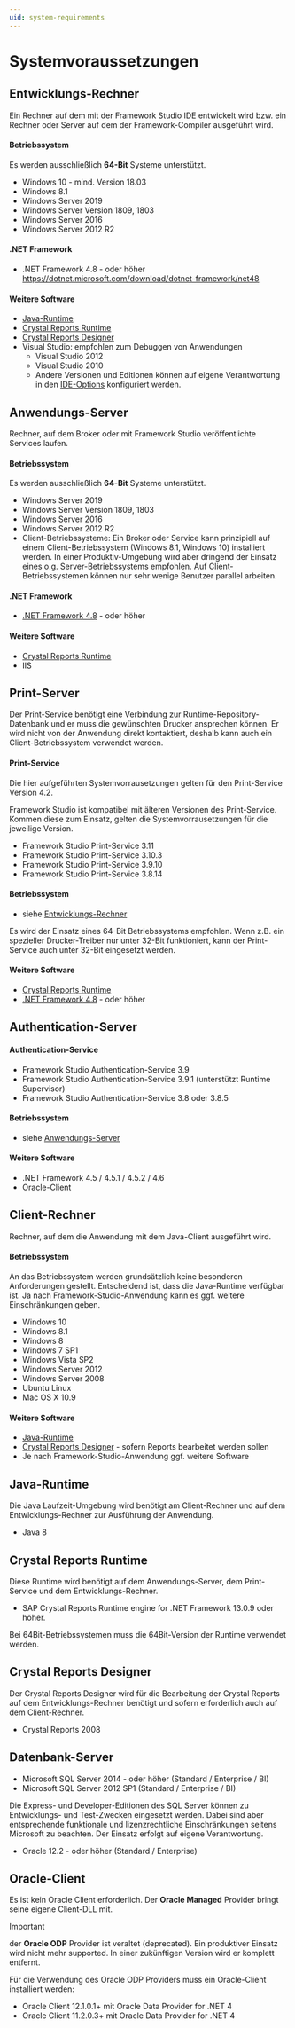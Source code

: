 ```yaml
---
uid: system-requirements
---
```


# Systemvoraussetzungen

## Entwicklungs-Rechner

Ein Rechner auf dem mit der Framework Studio IDE entwickelt wird bzw. ein Rechner oder Server auf dem der Framework-Compiler ausgeführt wird.

#### Betriebssystem

Es werden ausschließlich **64-Bit** Systeme unterstützt.

* Windows 10 - mind. Version 18.03
* Windows 8.1
* Windows Server 2019
* Windows Server Version 1809, 1803
* Windows Server 2016
* Windows Server 2012 R2

#### .NET Framework

* .NET Framework 4.8 - oder höher <https://dotnet.microsoft.com/download/dotnet-framework/net48>

#### Weitere Software

* [Java-Runtime](#java-runtime)
* [Crystal Reports Runtime](#crystal-reports-runtime)
* [Crystal Reports Designer](#crystal-reports-designer)
* Visual Studio: empfohlen zum Debuggen von Anwendungen
  * Visual Studio 2012
  * Visual Studio 2010
  * Andere Versionen und Editionen können auf eigene Verantwortung in den [IDE-Options](../doc/allgemein/options.md#visual-studio-path) konfiguriert werden.

## Anwendungs-Server

Rechner, auf dem Broker oder mit Framework Studio veröffentlichte Services laufen.

#### Betriebssystem

Es werden ausschließlich **64-Bit** Systeme unterstützt.

* Windows Server 2019
* Windows Server Version 1809, 1803
* Windows Server 2016
* Windows Server 2012 R2
* Client-Betriebssysteme: Ein Broker oder Service kann prinzipiell auf einem Client-Betriebssystem (Windows 8.1, Windows 10) installiert werden. In einer Produktiv-Umgebung wird aber dringend der Einsatz eines o.g. Server-Betriebssystems empfohlen. Auf Client-Betriebssystemen können nur sehr wenige Benutzer parallel arbeiten.

#### .NET Framework

* [.NET Framework 4.8](<https://dotnet.microsoft.com/download/dotnet-framework/net48>) - oder höher

#### Weitere Software

* [Crystal Reports Runtime](#crystal-reports-runtime)
* IIS

## Print-Server

Der Print-Service benötigt eine Verbindung zur Runtime-Repository-Datenbank und er muss die gewünschten Drucker ansprechen können. Er wird nicht von der Anwendung direkt kontaktiert, deshalb kann auch ein Client-Betriebssystem verwendet werden.

#### Print-Service

Die hier aufgeführten Systemvorrausetzungen gelten für den Print-Service Version 4.2.

Framework Studio ist kompatibel mit älteren Versionen des Print-Service. Kommen diese zum Einsatz, gelten die Systemvorrausetzungen für die jeweilige Version.

* Framework Studio Print-Service 3.11
* Framework Studio Print-Service 3.10.3
* Framework Studio Print-Service 3.9.10
* Framework Studio Print-Service 3.8.14

#### Betriebssystem

* siehe [Entwicklungs-Rechner](#entwicklungs-rechner)

Es wird der Einsatz eines 64-Bit Betriebssystems empfohlen. Wenn z.B. ein spezieller Drucker-Treiber nur unter 32-Bit funktioniert, kann der Print-Service auch unter 32-Bit eingesetzt werden.

#### Weitere Software

* [Crystal Reports Runtime](#crystal-reports-runtime)
* [.NET Framework 4.8](<https://dotnet.microsoft.com/download/dotnet-framework/net48>) - oder höher

## Authentication-Server

#### Authentication-Service

* Framework Studio Authentication-Service 3.9
* Framework Studio Authentication-Service 3.9.1 (unterstützt Runtime Supervisor)
* Framework Studio Authentication-Service 3.8 oder 3.8.5

#### Betriebssystem

* siehe [Anwendungs-Server](#anwendungs-server)

#### Weitere Software

* .NET Framework 4.5 / 4.5.1 / 4.5.2 / 4.6
* Oracle-Client

## Client-Rechner

Rechner, auf dem die Anwendung mit dem Java-Client ausgeführt wird.

#### Betriebssystem

An das Betriebssystem werden grundsätzlich keine besonderen Anforderungen gestellt. Entscheidend ist, dass die Java-Runtime verfügbar ist. Ja nach Framework-Studio-Anwendung kann es ggf. weitere Einschränkungen geben.

* Windows 10
* Windows 8.1
* Windows 8
* Windows 7 SP1
* Windows Vista SP2
* Windows Server 2012
* Windows Server 2008
* Ubuntu Linux
* Mac OS X 10.9

#### Weitere Software

* [Java-Runtime](#java-runtime)
* [Crystal Reports Designer](#crystal-reports-designer) - sofern Reports bearbeitet werden sollen
* Je nach Framework-Studio-Anwendung ggf. weitere Software

## Java-Runtime

Die Java Laufzeit-Umgebung wird benötigt am Client-Rechner und auf dem Entwicklungs-Rechner zur Ausführung der Anwendung.

* Java 8

## Crystal Reports Runtime

Diese Runtime wird benötigt auf dem Anwendungs-Server, dem Print-Service und dem Entwicklungs-Rechner.

* SAP Crystal Reports Runtime engine for .NET Framework 13.0.9 oder höher.

Bei 64Bit-Betriebssystemen muss die 64Bit-Version der Runtime verwendet werden.

## Crystal Reports Designer

Der Crystal Reports Designer wird für die Bearbeitung der Crystal Reports auf dem Entwicklungs-Rechner benötigt und sofern erforderlich auch auf dem Client-Rechner.

* Crystal Reports 2008

## Datenbank-Server

* Microsoft SQL Server 2014 - oder höher (Standard / Enterprise / BI)
* Microsoft SQL Server 2012 SP1 (Standard / Enterprise / BI)

Die Express- und Developer-Editionen des SQL Server können zu Entwicklungs- und Test-Zwecken eingesetzt werden. Dabei sind aber entsprechende funktionale und lizenzrechtliche Einschränkungen seitens Microsoft zu beachten. Der Einsatz erfolgt auf eigene Verantwortung.

* Oracle 12.2 - oder höher (Standard / Enterprise)

## Oracle-Client

Es ist kein Oracle Client erforderlich. Der **Oracle Managed** Provider bringt seine eigene Client-DLL mit.

> [!IMPORTANT]
> der **Oracle ODP** Provider ist veraltet (deprecated). Ein produktiver Einsatz wird nicht mehr supported. In einer zukünftigen Version wird er komplett entfernt.

Für die Verwendung des Oracle ODP Providers muss ein Oracle-Client installiert werden:

* Oracle Client 12.1.0.1+ mit Oracle Data Provider for .NET 4
* Oracle Client 11.2.0.3+ mit Oracle Data Provider for .NET 4
